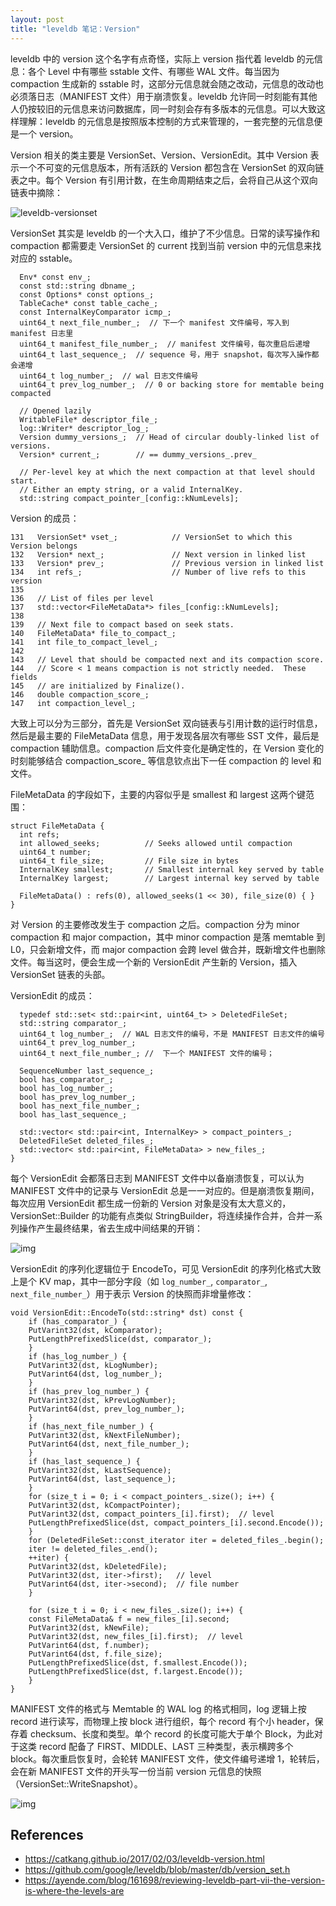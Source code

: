 ```yaml
---
layout: post
title: "leveldb 笔记：Version"
---
```


leveldb 中的 version 这个名字有点奇怪，实际上 version 指代着 leveldb 的元信息：各个 Level 中有哪些 sstable 文件、有哪些 WAL 文件。每当因为 compaction 生成新的 sstable 时，这部分元信息就会随之改动，元信息的改动也必须落日志（MANIFEST 文件）用于崩溃恢复。leveldb 允许同一时刻能有其他人仍按较旧的元信息来访问数据库，同一时刻会存有多版本的元信息。可以大致这样理解：leveldb 的元信息是按照版本控制的方式来管理的，一套完整的元信息便是一个 version。

Version 相关的类主要是 VersionSet、Version、VersionEdit。其中 Version 表示一个不可变的元信息版本，所有活跃的 Version 都包含在 VersionSet 的双向链表之中。每个 Version 有引用计数，在生命周期结束之后，会将自己从这个双向链表中摘除：

![leveldb-versionset](/images/2019-09-08-leveldb-version/leveldb-versionset.png)

VersionSet 其实是 leveldb 的一个大入口，维护了不少信息。日常的读写操作和 compaction 都需要走 VersionSet 的 current 找到当前 version 中的元信息来找对应的 sstable。



```
  Env* const env_;
  const std::string dbname_;
  const Options* const options_;
  TableCache* const table_cache_;
  const InternalKeyComparator icmp_;
  uint64_t next_file_number_;  // 下一个 manifest 文件编号，写入到 manifest 日志里
  uint64_t manifest_file_number_;  // manifest 文件编号，每次重启后递增
  uint64_t last_sequence_;  // sequence 号，用于 snapshot，每次写入操作都会递增
  uint64_t log_number_;  // wal 日志文件编号
  uint64_t prev_log_number_;  // 0 or backing store for memtable being compacted

  // Opened lazily
  WritableFile* descriptor_file_;
  log::Writer* descriptor_log_;
  Version dummy_versions_;  // Head of circular doubly-linked list of versions.
  Version* current_;        // == dummy_versions_.prev_

  // Per-level key at which the next compaction at that level should start.
  // Either an empty string, or a valid InternalKey.
  std::string compact_pointer_[config::kNumLevels];
```

Version 的成员：

```
131   VersionSet* vset_;            // VersionSet to which this Version belongs
132   Version* next_;               // Next version in linked list
133   Version* prev_;               // Previous version in linked list
134   int refs_;                    // Number of live refs to this version
135
136   // List of files per level
137   std::vector<FileMetaData*> files_[config::kNumLevels];
138
139   // Next file to compact based on seek stats.
140   FileMetaData* file_to_compact_;
141   int file_to_compact_level_;
142
143   // Level that should be compacted next and its compaction score.
144   // Score < 1 means compaction is not strictly needed.  These fields
145   // are initialized by Finalize().
146   double compaction_score_;
147   int compaction_level_;
```

大致上可以分为三部分，首先是 VersionSet 双向链表与引用计数的运行时信息，然后是最主要的 FileMetaData 信息，用于发现各层次有哪些 SST 文件，最后是 compaction 辅助信息。compaction 后文件变化是确定性的，在 Version 变化的时刻能够结合 compaction_score_ 等信息钦点出下一任 compaction 的 level 和文件。

FileMetaData 的字段如下，主要的内容似乎是 smallest 和 largest 这两个键范围：

```
struct FileMetaData {
  int refs;
  int allowed_seeks;          // Seeks allowed until compaction
  uint64_t number; 
  uint64_t file_size;         // File size in bytes
  InternalKey smallest;       // Smallest internal key served by table
  InternalKey largest;        // Largest internal key served by table

  FileMetaData() : refs(0), allowed_seeks(1 << 30), file_size(0) { }
}
```

对 Version 的主要修改发生于 compaction 之后。compaction 分为 minor compaction 和 major compaction，其中 minor compaction 是落 memtable 到 L0，只会新增文件，而 major compaction 会跨 level 做合并，既新增文件也删除文件。每当这时，便会生成一个新的 VersionEdit 产生新的 Version，插入 VersionSet 链表的头部。

VersionEdit 的成员：

```
  typedef std::set< std::pair<int, uint64_t> > DeletedFileSet;
  std::string comparator_;
  uint64_t log_number_;  // WAL 日志文件的编号，不是 MANIFEST 日志文件的编号
  uint64_t prev_log_number_; 
  uint64_t next_file_number_; //  下一个 MANIFEST 文件的编号；

  SequenceNumber last_sequence_;
  bool has_comparator_;
  bool has_log_number_;
  bool has_prev_log_number_;
  bool has_next_file_number_;
  bool has_last_sequence_;

  std::vector< std::pair<int, InternalKey> > compact_pointers_;
  DeletedFileSet deleted_files_;
  std::vector< std::pair<int, FileMetaData> > new_files_;
}
```

每个 VersionEdit 会都落日志到 MANIFEST 文件中以备崩溃恢复，可以认为 MANIFEST 文件中的记录与 VersionEdit 总是一一对应的。但是崩溃恢复期间，每次应用 VersionEdit 都生成一份新的 Version 对象是没有太大意义的，VersionSet::Builder 的功能有点类似 StringBuilder，将连续操作合并，合并一系列操作产生最终结果，省去生成中间结果的开销：

![img](/images/2019-09-08-leveldb-version/wjxyapo.png)

VersionEdit 的序列化逻辑位于 EncodeTo，可见 VersionEdit 的序列化格式大致上是个 KV map，其中一部分字段（如 `log_number_`, `comparator_`, `next_file_number_`）用于表示 Version 的快照而非增量修改：

```
void VersionEdit::EncodeTo(std::string* dst) const {
    if (has_comparator_) {
	PutVarint32(dst, kComparator);
	PutLengthPrefixedSlice(dst, comparator_);
    }
    if (has_log_number_) {
	PutVarint32(dst, kLogNumber);
	PutVarint64(dst, log_number_);
    }
    if (has_prev_log_number_) {
	PutVarint32(dst, kPrevLogNumber);
	PutVarint64(dst, prev_log_number_);
    }
    if (has_next_file_number_) {
	PutVarint32(dst, kNextFileNumber);
	PutVarint64(dst, next_file_number_);
    }
    if (has_last_sequence_) {
	PutVarint32(dst, kLastSequence);
	PutVarint64(dst, last_sequence_);
    }
    for (size_t i = 0; i < compact_pointers_.size(); i++) {
	PutVarint32(dst, kCompactPointer);
	PutVarint32(dst, compact_pointers_[i].first);  // level
	PutLengthPrefixedSlice(dst, compact_pointers_[i].second.Encode());
    }
    for (DeletedFileSet::const_iterator iter = deleted_files_.begin();
    iter != deleted_files_.end();
	++iter) {
	PutVarint32(dst, kDeletedFile);
	PutVarint32(dst, iter->first);   // level
	PutVarint64(dst, iter->second);  // file number
    }

    for (size_t i = 0; i < new_files_.size(); i++) {
	const FileMetaData& f = new_files_[i].second;
	PutVarint32(dst, kNewFile);
	PutVarint32(dst, new_files_[i].first);  // level
	PutVarint64(dst, f.number);
	PutVarint64(dst, f.file_size);
	PutLengthPrefixedSlice(dst, f.smallest.Encode());
	PutLengthPrefixedSlice(dst, f.largest.Encode());
    }
}
```

MANIFEST 文件的格式与 Memtable 的 WAL log 的格式相同，log 逻辑上按 record 进行读写，而物理上按 block 进行组织，每个 record 有个小 header，保存着 checksum、长度和类型。单个 record 的长度可能大于单个 Block，为此对于这类 record 配备了 FIRST、MIDDLE、LAST 三种类型，表示横跨多个 block。每次重启恢复时，会轮转 MANIFEST 文件，使文件编号递增 1，轮转后，会在新 MANIFEST 文件的开头写一份当前 version 元信息的快照（VersionSet::WriteSnapshot）。

![img](/images/2019-09-08-leveldb-version/leveldb-log2.png)

## References

- <https://catkang.github.io/2017/02/03/leveldb-version.html>
- <https://github.com/google/leveldb/blob/master/db/version_set.h>
- <https://ayende.com/blog/161698/reviewing-leveldb-part-vii-the-version-is-where-the-levels-are>
